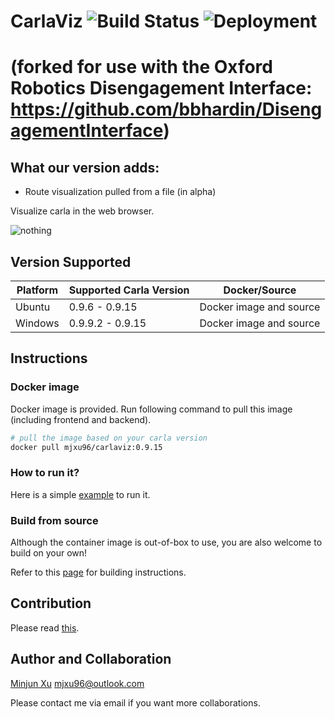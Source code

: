 
# CarlaViz ![Build Status](https://github.com/mjxu96/carlaviz/actions/workflows/ci.yml/badge.svg) ![Deployment](https://github.com/mjxu96/carlaviz/actions/workflows/cd.yml/badge.svg)
# (forked for use with the Oxford Robotics Disengagement Interface: https://github.com/bbhardin/DisengagementInterface)

## What our version adds:
- Route visualization pulled from a file (in alpha)

Visualize carla in the web browser.

![nothing](./docs//images/demo2.jpg)

## Version Supported
| Platform | Supported Carla Version | Docker/Source |
| ------------- | --------------------- | --- |
| Ubuntu | 0.9.6 - 0.9.15| Docker image and source |
| Windows | 0.9.9.2 - 0.9.15| Docker image and source |

## Instructions
### Docker image
Docker image is provided. Run following command to pull this image (including frontend and backend).

```bash
# pull the image based on your carla version
docker pull mjxu96/carlaviz:0.9.15
```

### How to run it?
Here is a simple [example](./examples) to run it.

### Build from source
Although the container image is out-of-box to use, you are also welcome to build on your own!

Refer to this [page](./docs/build.md) for building instructions.

## Contribution
Please read [this](./CONTRIBUTION.md).

## Author and Collaboration
[Minjun Xu](https://github.com/mjxu96)   mjxu96@outlook.com

Please contact me via email if you want more collaborations.
